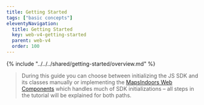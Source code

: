 ```yaml
---
title: Getting Started
tags: ["basic concepts"]
eleventyNavigation:
  title: Getting Started
  key: web-v4-getting-started
  parent: web-v4
  order: 100
---
```


<!-- Overview -->
{% include "../../../shared/getting-started/overview.md" %}
> During this guide you can choose between initializing the JS SDK and its classes manually or implementing the [MapsIndoors Web Components](https://www.npmjs.com/package/@mapsindoors/components) which handles much of SDK initializations – all steps in the tutorial will be explained for both paths.
